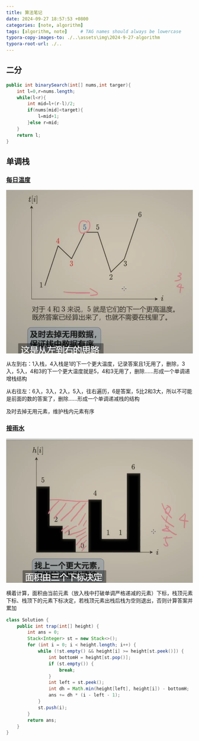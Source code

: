 ```yaml
---
title: 算法笔记
date: 2024-09-27 18:57:53 +0800
categories: [note, algorithm]
tags: [algorithm, note]     # TAG names should always be lowercase
typora-copy-images-to: ./..\assets\img\2024-9-27-algorithm
typora-root-url: ./..
---
```


## 二分

```java
public int binarySearch(int[] nums,int targer){
    int l=0,r=nums.length;
    while(l<r){
        int mid=l+(r-l)/2;
        if(nums[mid]<target){
            l=mid+1;
        }else r=mid;
    }
    return l;
}
```

## 单调栈

### [每日温度](https://leetcode.cn/problems/daily-temperatures/solutions/2470179/shi-pin-jiang-qing-chu-wei-shi-yao-yao-y-k0ks/)

![image-20240928195708109](/assets/img/2024-9-27-algorithm/image-20240928195708109.png)

从左到右：1入栈，4入栈是1的下一个更大温度，记录答案且1无用了，删除，3入，5入，4和3的下一个更大温度就是5，4和3无用了，删除......形成一个单调递增栈结构

从右往左：6入，3入，2入，5入，往右遍历，6是答案，5比2和3大，所以不可能是前面的数的答案了，删除......形成一个单调递减栈的结构

及时去掉无用元素，维护栈内元素有序

### [接雨水]()

![image-20240928202106363](/assets/img/2024-9-27-algorithm/image-20240928202106363.png)

横着计算，面积由当前元素（放入栈中打破单调严格递减的元素）下标，栈顶元素下标、栈顶下的元素下标决定，若栈顶元素出栈后栈为空则退出，否则计算答案并累加

```java
class Solution {
    public int trap(int[] height) {
        int ans = 0;
        Stack<Integer> st = new Stack<>();
        for (int i = 0; i < height.length; i++) {
            while (!st.empty() && height[i] >= height[st.peek()]) {
                int bottomH = height[st.pop()];
                if (st.empty()) {
                    break;
                }
                int left = st.peek();
                int dh = Math.min(height[left], height[i]) - bottomH;
                ans += dh * (i - left - 1);
            }
            st.push(i);
        }
        return ans;
    }
}
```

